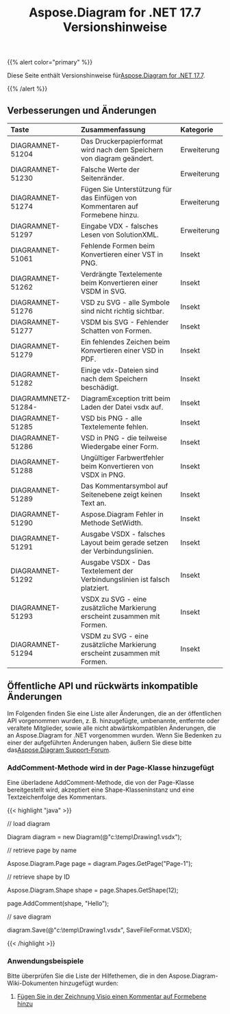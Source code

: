 ﻿---
title: Aspose.Diagram for .NET 17.7 Versionshinweise
type: docs
weight: 60
url: /de/net/aspose-diagram-for-net-17-7-release-notes/
---
{{% alert color="primary" %}} 

 Diese Seite enthält Versionshinweise für[Aspose.Diagram for .NET 17.7](https://www.nuget.org/packages/Aspose.Diagram/17.7.0).

{{% /alert %}} 
## **Verbesserungen und Änderungen**

|**Taste**|**Zusammenfassung**|**Kategorie**|
|:- |:- |:- |
|DIAGRAMNET-51204|Das Druckerpapierformat wird nach dem Speichern von diagram geändert.|Erweiterung|
|DIAGRAMNET-51230|Falsche Werte der Seitenränder.|Erweiterung|
|DIAGRAMNET-51274|Fügen Sie Unterstützung für das Einfügen von Kommentaren auf Formebene hinzu.|Erweiterung|
|DIAGRAMNET-51297|Eingabe VDX - falsches Lesen von SolutionXML.|Erweiterung|
|DIAGRAMNET-51061|Fehlende Formen beim Konvertieren einer VST in PNG.|Insekt|
|DIAGRAMNET-51262|Verdrängte Textelemente beim Konvertieren einer VSDM in SVG.|Insekt|
|DIAGRAMNET-51276|VSD zu SVG - alle Symbole sind nicht richtig sichtbar.|Insekt|
|DIAGRAMNET-51277|VSDM bis SVG - Fehlender Schatten von Formen.|Insekt|
|DIAGRAMNET-51279|Ein fehlendes Zeichen beim Konvertieren einer VSD in PDF.|Insekt|
|DIAGRAMNET-51282|Einige vdx-Dateien sind nach dem Speichern beschädigt.|Insekt|
|DIAGRAMMNETZ-51284-|DiagramException tritt beim Laden der Datei vsdx auf.|Insekt|
|DIAGRAMNET-51285|VSD bis PNG - alle Textelemente fehlen.|Insekt|
|DIAGRAMNET-51286|VSD in PNG - die teilweise Wiedergabe einer Form.|Insekt|
|DIAGRAMNET-51288|Ungültiger Farbwertfehler beim Konvertieren von VSDX in PNG.|Insekt|
|DIAGRAMNET-51289|Das Kommentarsymbol auf Seitenebene zeigt keinen Text an.|Insekt|
|DIAGRAMNET-51290|Aspose.Diagram Fehler in Methode SetWidth.|Insekt|
|DIAGRAMNET-51291|Ausgabe VSDX - falsches Layout beim gerade setzen der Verbindungslinien.|Insekt|
|DIAGRAMNET-51292|Ausgabe VSDX - Das Textelement der Verbindungslinien ist falsch platziert.|Insekt|
|DIAGRAMNET-51293|VSDX zu SVG - eine zusätzliche Markierung erscheint zusammen mit Formen.|Insekt|
|DIAGRAMNET-51294|VSDM zu SVG - eine zusätzliche Markierung erscheint zusammen mit Formen.|Insekt|
## **Öffentliche API und rückwärts inkompatible Änderungen**
Im Folgenden finden Sie eine Liste aller Änderungen, die an der öffentlichen API vorgenommen wurden, z. B. hinzugefügte, umbenannte, entfernte oder veraltete Mitglieder, sowie alle nicht abwärtskompatiblen Änderungen, die an Aspose.Diagram for .NET vorgenommen wurden. Wenn Sie Bedenken zu einer der aufgeführten Änderungen haben, äußern Sie diese bitte das[Aspose.Diagram Support-Forum](https://forum.aspose.com/c/diagram/17).
### **AddComment-Methode wird in der Page-Klasse hinzugefügt**
Eine überladene AddComment-Methode, die von der Page-Klasse bereitgestellt wird, akzeptiert eine Shape-Klasseninstanz und eine Textzeichenfolge des Kommentars.

{{< highlight "java" >}}

 // load diagram

Diagram diagram = new Diagram(@"c:\temp\Drawing1.vsdx");

// retrieve page by name

Aspose.Diagram.Page page = diagram.Pages.GetPage("Page-1");

// retrieve shape by ID

Aspose.Diagram.Shape shape = page.Shapes.GetShape(12);

page.AddComment(shape, "Hello");

// save diagram

diagram.Save(@"c:\temp\Drawing1.vsdx", SaveFileFormat.VSDX);

{{< /highlight >}}
### **Anwendungsbeispiele**
Bitte überprüfen Sie die Liste der Hilfethemen, die in den Aspose.Diagram-Wiki-Dokumenten hinzugefügt wurden:

1. [Fügen Sie in der Zeichnung Visio einen Kommentar auf Formebene hinzu](/diagram/de/net/working-with-comments/#workingwithcomments-addashape-levelcommentinvisiodrawing)
